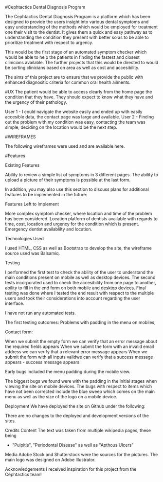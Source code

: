 #Cephtactics Dental Diagnosis Program

The Cephtactics Dental Diagnosis Program is a platform which has been designed to provide the users insight into various dental symptoms and easy understanding of the methods which would be employed for treatment one their visit to the dentist. It gives them a quick and easy pathway as to understanding the condition they present with better so as to be able to prioritize treatment with respect to urgency.

This would be the first stage of an automated symptom checker which would be able to help the patients in finding the fastest and closest clinicians available. The further projects that this would be directed to would be sorting clinicians based on area as well as cost and accesibility.

The aims of this project are to ensure that we provide the public with enhanced diagnositic criteria for common oral health ailments.

#UX
The patient would be able to access clearly from the home page the condition that they have. They should expect to know what they have and the urgency of their pathology.

User 1 - I could navigate the website easily and ended up with easily accesible data, the contact page was large and available.
User 2 - Finding out the problem with my condition was easy, contacting the team was simple, deciding on the location would be the next step.

#WIREFRAMES 

The following wireframes were used and are available here.

#Features

Existing Features

Ability to review a simple list of symptoms in 3 different pages.
The ability to upload a picture of their symptoms is possible at the last form.

In addition, you may also use this section to discuss plans for additional features to be implemented in the future:

Features Left to Implement

More complex symptom checker, where location and time of the problem has been considered.
Location platform of dentists available with regards to time, cost, location and urgency for the condition which is present.
Emergency dentist availablilty and location.

Technologies Used

I used HTML, CSS as well as Bootstrap to develop the site, the wireframe source used was Balsamiq.

Testing

I performed the first test to check the ability of the user to understand the main conditions present on mobile as well as desktop devices. 
The second tests incorporated used to check the accesibility from one page to another, ability to fill in the end form on both mobile and desktop devices.
Final testing was done where I tested the end result with respect to the multiple users and took their considerations into account regarding the user interface.

I have not run any automated tests.

The first testing outcomes:
Problems with padding in the menu on mobiles,

Contact form:

When we submit the empty form we can verify that an error message about the required fields appears
When we submit the form with an invalid email address we can verify that a relevant error message appears
When we submit the form with all inputs validwe can verify that a success message appears - success message appears.

Early bugs included the menu padding during the mobile view.


The biggest bugs we found were with the padding in the initial stages when viewing the site on mobile devices.
The bugs with respect to items which have not been corrected include the blue sweep which comes on the main menu as well as the size of the logo on a mobile device.

Deployment
We have deployed the site on Github under the following:

There are no changes to the deployed and development versions of the sites.


Credits
Content
The text was taken from multiple wikipedia pages, these being
- "Pulpitis", "Periodontal Disease" as well as "Apthous Ulcers"

Media
Adobe Stock and  Shutterstock were the sources for the pictures.
The main logo was designed on Adobe Illustrator.

Acknowledgements
I received inspiration for this project from the Cephtactics team!

